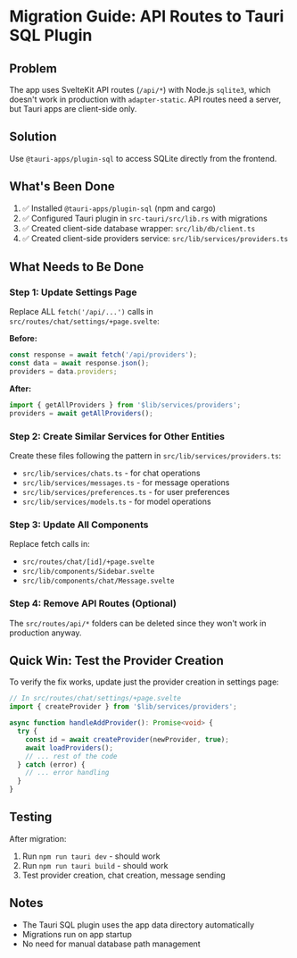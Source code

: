 # Migration Guide: API Routes to Tauri SQL Plugin

## Problem
The app uses SvelteKit API routes (`/api/*`) with Node.js `sqlite3`, which doesn't work in production with `adapter-static`. API routes need a server, but Tauri apps are client-side only.

## Solution
Use `@tauri-apps/plugin-sql` to access SQLite directly from the frontend.

## What's Been Done
1. ✅ Installed `@tauri-apps/plugin-sql` (npm and cargo)
2. ✅ Configured Tauri plugin in `src-tauri/src/lib.rs` with migrations
3. ✅ Created client-side database wrapper: `src/lib/db/client.ts`
4. ✅ Created client-side providers service: `src/lib/services/providers.ts`

## What Needs to Be Done

### Step 1: Update Settings Page
Replace ALL `fetch('/api/...')` calls in `src/routes/chat/settings/+page.svelte`:

**Before:**
```typescript
const response = await fetch('/api/providers');
const data = await response.json();
providers = data.providers;
```

**After:**
```typescript
import { getAllProviders } from '$lib/services/providers';
providers = await getAllProviders();
```

### Step 2: Create Similar Services for Other Entities
Create these files following the pattern in `src/lib/services/providers.ts`:

- `src/lib/services/chats.ts` - for chat operations
- `src/lib/services/messages.ts` - for message operations  
- `src/lib/services/preferences.ts` - for user preferences
- `src/lib/services/models.ts` - for model operations

### Step 3: Update All Components
Replace fetch calls in:
- `src/routes/chat/[id]/+page.svelte`
- `src/lib/components/Sidebar.svelte`
- `src/lib/components/chat/Message.svelte`

### Step 4: Remove API Routes (Optional)
The `src/routes/api/*` folders can be deleted since they won't work in production anyway.

## Quick Win: Test the Provider Creation
To verify the fix works, update just the provider creation in settings page:

```typescript
// In src/routes/chat/settings/+page.svelte
import { createProvider } from '$lib/services/providers';

async function handleAddProvider(): Promise<void> {
  try {
    const id = await createProvider(newProvider, true);
    await loadProviders();
    // ... rest of the code
  } catch (error) {
    // ... error handling
  }
}
```

## Testing
After migration:
1. Run `npm run tauri dev` - should work
2. Run `npm run tauri build` - should work
3. Test provider creation, chat creation, message sending

## Notes
- The Tauri SQL plugin uses the app data directory automatically
- Migrations run on app startup
- No need for manual database path management
